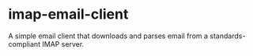 # imap-email-client

A simple email client that downloads and parses email from a standards-compliant IMAP server.